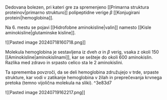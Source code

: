 Dedovana bolezen, pri kateri gre za spremenjeno [[Primarna struktura proteinov|primarno strukturo]] polipeptidne verige $\beta$ [[Konjugirani proteini|hemoglobina]].

Na 6. mestu se pojavi [[Hidrofobne aminokisline|valin]] namesto [[Kisle aminokisline|glutaminske kisline]].

![[Pasted image 20240718160718.png]]

Molekula hemoglobina je sestavljena iz dveh $\alpha$ in $\beta$ verig, vsaka z okoli 150 [[Aminokisline|aminokislinami]], kar se sešteje do okoli 600 aminokislin. Razlika med zdravo in srpasto celico sta le 2 aminokislini.

Ta sprememba povzroči, da se deli hemoglobina združujejo v trde, srpaste strukture, kar vodi v zatikanje hemoglobina v žilah in preprečevanja krvnega pretoka (temno vijolična molekula na sliki). ^3e83d7

![[Pasted image 20240719162217.png]]